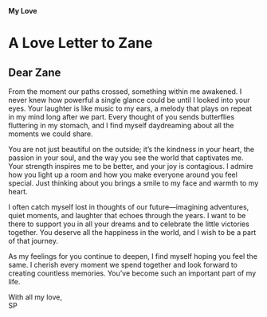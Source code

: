 <Html>
 <head>
<titel><b>My Love</b></titel>
  
 </head>
 
 
 
<h1> A Love Letter to Zane</h1>

<h2>Dear Zane</h2>

<p1>From the moment our paths crossed, something within me awakened. I never knew how powerful a single glance could be until I looked into your eyes. Your laughter is like music to my ears, a melody that plays on repeat in my mind long after we part. Every thought of you sends butterflies fluttering in my stomach, and I find myself daydreaming about all the moments we could share.</p1>

<p1>You are not just beautiful on the outside; it’s the kindness in your heart, the passion in your soul, and the way you see the world that captivates me. Your strength inspires me to be better, and your joy is contagious. I admire how you light up a room and how you make everyone around you feel special. Just thinking about you brings a smile to my face and warmth to my heart.</p1>


<p1>I often catch myself lost in thoughts of our future—imagining adventures, quiet moments, and laughter that echoes through the years. I want to be there to support you in all your dreams and to celebrate the little victories together. You deserve all the happiness in the world, and I wish to be a part of that journey.</p1>


<p1>As my feelings for you continue to deepen, I find myself hoping you feel the same. I cherish every moment we spend together and look forward to creating countless memories. You’ve become such an important part of my life.</p1>


With all my love,  
SP
</html>
